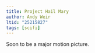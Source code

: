 ```yaml
---
title: Project Hail Mary
author: Andy Weir
ltid: "25215827"
tags: [scifi]
---
```


Soon to be a major motion picture.
